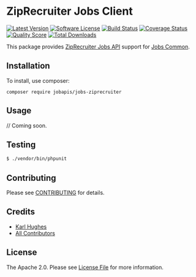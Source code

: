 # ZipRecruiter Jobs Client

[![Latest Version](https://img.shields.io/github/release/jobapis/jobs-ziprecruiter.svg?style=flat-square)](https://github.com/jobapis/jobs-ziprecruiter/releases)
[![Software License](https://img.shields.io/badge/license-APACHE%202.0-brightgreen.svg?style=flat-square)](LICENSE.md)
[![Build Status](https://img.shields.io/travis/jobapis/jobs-ziprecruiter/master.svg?style=flat-square&1)](https://travis-ci.org/jobapis/jobs-ziprecruiter)
[![Coverage Status](https://img.shields.io/scrutinizer/coverage/g/jobapis/jobs-ziprecruiter.svg?style=flat-square)](https://scrutinizer-ci.com/g/jobapis/jobs-ziprecruiter/code-structure)
[![Quality Score](https://img.shields.io/scrutinizer/g/jobapis/jobs-ziprecruiter.svg?style=flat-square)](https://scrutinizer-ci.com/g/jobapis/jobs-ziprecruiter)
[![Total Downloads](https://img.shields.io/packagist/dt/jobapis/jobs-ziprecruiter.svg?style=flat-square)](https://packagist.org/packages/jobapis/jobs-ziprecruiter)

This package provides [ZipRecruiter Jobs API](https://www.ziprecruiter.com/publishers) support for [Jobs Common](https://github.com/jobapis/jobs-common).

## Installation

To install, use composer:

```
composer require jobapis/jobs-ziprecruiter
```

## Usage
// Coming soon.

## Testing

``` bash
$ ./vendor/bin/phpunit
```

## Contributing

Please see [CONTRIBUTING](https://github.com/jobapis/jobs-ziprecruiter/blob/master/CONTRIBUTING.md) for details.


## Credits

- [Karl Hughes](https://github.com/karllhughes)
- [All Contributors](https://github.com/jobapis/jobs-ziprecruiter/contributors)


## License

The Apache 2.0. Please see [License File](https://github.com/jobapis/jobs-ziprecruiter/blob/master/LICENSE) for more information.
